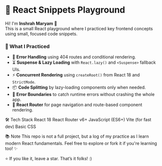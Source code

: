 # 🚀 React Snippets Playground

Hi! I'm **Inshrah Maryam** 👋  
This is a small React playground where I practiced key frontend concepts using small, focused code snippets.


### 🧪 What I Practiced

- 🛑 **Error Handling** using 404 routes and conditional rendering.
- ⏳ **Suspense & Lazy Loading** with `React.lazy()` and `<Suspense>` fallback UIs.
- ⚡ **Concurrent Rendering** using `createRoot()` from React 18 and `StrictMode`.
- 📦 **Code Splitting** by lazy-loading components only when needed.
- 🧱 **Error Boundaries** to catch runtime errors without crashing the whole app.
- 🧭 **React Router** for page navigation and route-based component rendering.

🛠️ Tech Stack
React 18
React Router v6+
JavaScript (ES6+)
Vite (for fast dev)
Basic CSS

📚 Note
This repo is not a full project, but a log of my practice as I learn modern React fundamentals.
Feel free to explore or fork it if you're learning too! ✨

⭐ If you like it, leave a star. 
That’s it folks! :)
